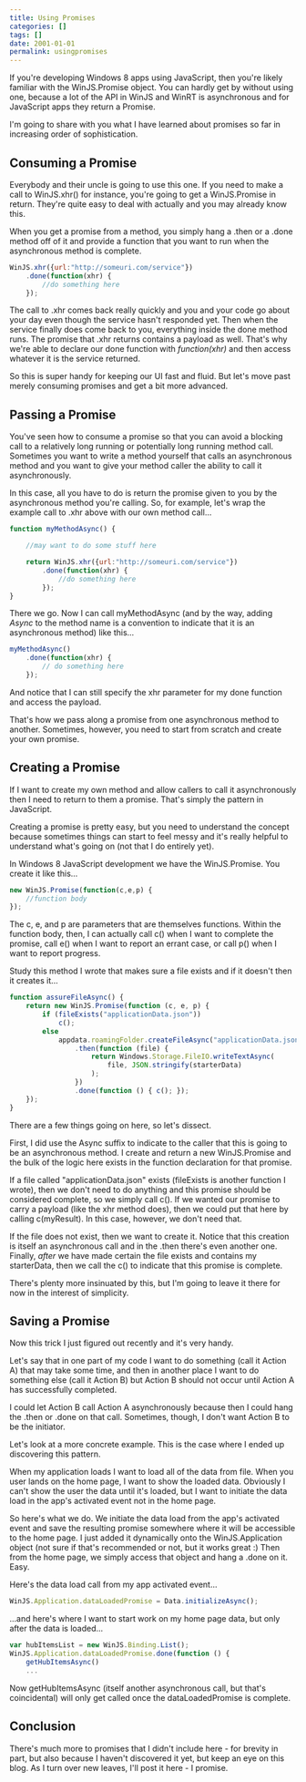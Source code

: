 ```yaml
---
title: Using Promises
categories: []
tags: []
date: 2001-01-01
permalink: usingpromises
---
```


If you're developing Windows 8 apps using JavaScript, then you're likely familiar with the WinJS.Promise object. You can hardly get by without using one, because a lot of the API in WinJS and WinRT is asynchronous and for JavaScript apps they return a Promise.
<!-- more -->

I'm going to share with you what I have learned about promises so far in increasing order of sophistication.

## Consuming a Promise

Everybody and their uncle is going to use this one. If you need to make a call to WinJS.xhr() for instance, you're going to get a WinJS.Promise in return. They're quite easy to deal with actually and you may already know this.

When you get a promise from a method, you simply hang a .then or a .done method off of it and provide a function that you want to run when the asynchronous method is complete.

``` js
WinJS.xhr({url:"http://someuri.com/service"})
    .done(function(xhr) {
        //do something here
    });
```

The call to .xhr comes back really quickly and you and your code go about your day even though the service hasn't responded yet. Then when the service finally does come back to you, everything inside the done method runs. The promise that .xhr returns contains a payload as well. That's why we're able to declare our done function with _function(xhr)_ and then access whatever it is the service returned.

So this is super handy for keeping our UI fast and fluid. But let's move past merely consuming promises and get a bit more advanced.

## Passing a Promise

You've seen how to consume a promise so that you can avoid a blocking call to a relatively long running or potentially long running method call. Sometimes you want to write a method yourself that calls an asynchronous method and you want to give your method caller the ability to call it asynchronously.

In this case, all you have to do is return the promise given to you by the asynchronous method you're calling. So, for example, let's wrap the example call to .xhr above with our own method call...

``` js
function myMethodAsync() {

    //may want to do some stuff here

    return WinJS.xhr({url:"http://someuri.com/service"})
        .done(function(xhr) {
            //do something here
        });
}
```

There we go. Now I can call myMethodAsync (and by the way, adding _Async_ to the method name is a convention to indicate that it is an asynchronous method) like this...

``` js
myMethodAsync()
    .done(function(xhr) {
        // do something here
    });
```

And notice that I can still specify the xhr parameter for my done function and access the payload.

That's how we pass along a promise from one asynchronous method to another. Sometimes, however, you need to start from scratch and create your own promise.

## Creating a Promise

If I want to create my own method and allow callers to call it asynchronously then I need to return to them a promise. That's simply the pattern in JavaScript.

Creating a promise is pretty easy, but you need to understand the concept because sometimes things can start to feel messy and it's really helpful to understand what's going on (not that I do entirely yet).

In Windows 8 JavaScript development we have the WinJS.Promise. You create it like this...

``` js
new WinJS.Promise(function(c,e,p) {
    //function body
});
```

The c, e, and p are parameters that are themselves functions. Within the function body, then, I can actually call c() when I want to complete the promise, call e() when I want to report an errant case, or call p() when I want to report progress.

Study this method I wrote that makes sure a file exists and if it doesn't then it creates it...

``` js
function assureFileAsync() {
    return new WinJS.Promise(function (c, e, p) {
        if (fileExists("applicationData.json"))
            c();
        else
            appdata.roamingFolder.createFileAsync("applicationData.json")
                .then(function (file) {
                    return Windows.Storage.FileIO.writeTextAsync(
                        file, JSON.stringify(starterData)
                    );
                })
                .done(function () { c(); });
    });
}
```

There are a few things going on here, so let's dissect.

First, I did use the Async suffix to indicate to the caller that this is going to be an asynchronous method. I create and return a new WinJS.Promise and the bulk of the logic here exists in the function declaration for that promise.

If a file called "applicationData.json" exists (fileExists is another function I wrote), then we don't need to do anything and this promise should be considered complete, so we simply call c(). If we wanted our promise to carry a payload (like the xhr method does), then we could put that here by calling c(myResult). In this case, however, we don't need that.

If the file does not exist, then we want to create it. Notice that this creation is itself an asynchronous call and in the .then there's even another one. Finally, _after_ we have made certain the file exists and contains my starterData, then we call the c() to indicate that this promise is complete.

There's plenty more insinuated by this, but I'm going to leave it there for now in the interest of simplicity.

## Saving a Promise

Now this trick I just figured out recently and it's very handy.

Let's say that in one part of my code I want to do something (call it Action A) that may take some time, and then in another place I want to do something else (call it Action B) but Action B should not occur until Action A has successfully completed.

I could let Action B call Action A asynchronously because then I could hang the .then or .done on that call. Sometimes, though, I don't want Action B to be the initiator.

Let's look at a more concrete example. This is the case where I ended up discovering this pattern.

When my application loads I want to load all of the data from file. When you user lands on the home page, I want to show the loaded data. Obviously I can't show the user the data until it's loaded, but I want to initiate the data load in the app's activated event not in the home page.

So here's what we do. We initiate the data load from the app's activated event and save the resulting promise somewhere where it will be accessible to the home page. I just added it dynamically onto the WinJS.Application object (not sure if that's recommended or not, but it works great :) Then from the home page, we simply access that object and hang a .done on it. Easy.

Here's the data load call from my app activated event...

``` js
WinJS.Application.dataLoadedPromise = Data.initializeAsync();
```

...and here's where I want to start work on my home page data, but only after the data is loaded...

``` js
var hubItemsList = new WinJS.Binding.List();
WinJS.Application.dataLoadedPromise.done(function () {
    getHubItemsAsync()
    ...
```

Now getHubItemsAsync (itself another asynchronous call, but that's coincidental) will only get called once the dataLoadedPromise is complete.

## Conclusion

There's much more to promises that I didn't include here - for brevity in part, but also because I haven't discovered it yet, but keep an eye on this blog. As I turn over new leaves, I'll post it here - I promise.
